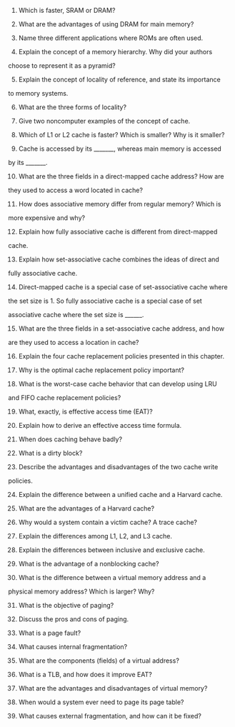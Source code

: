 



 1. Which is faster, SRAM or DRAM?

 2. What are the advantages of using DRAM for main memory?

 3. Name three different applications where ROMs are often used.

 4. Explain the concept of a memory hierarchy. Why did your authors

 choose to represent it as a pyramid?

 5. Explain the concept of locality of reference, and state its importance

 to memory systems.

 6. What are the three forms of locality?

 7. Give two noncomputer examples of the concept of cache.

 8. Which of L1 or L2 cache is faster? Which is smaller? Why is it smaller?

 9. Cache is accessed by its _______, whereas main memory is accessed

 by its _______.

 10. What are the three fields in a direct-mapped cache address? How are

 they used to access a word located in cache?

 11. How does associative memory differ from regular memory? Which is

 more expensive and why?

 12. Explain how fully associative cache is different from direct-mapped

 cache.

 13. Explain how set-associative cache combines the ideas of direct and

 fully associative cache.

 14. Direct-mapped cache is a special case of set-associative cache where

 the set size is 1. So fully associative cache is a special case of set

associative cache where the set size is ______.

 15. What are the three fields in a set-associative cache address, and how

 are they used to access a location in cache?

16. Explain the four cache replacement policies presented in this chapter.

 17. Why is the optimal cache replacement policy important?

 18. What is the worst-case cache behavior that can develop using LRU

 and FIFO cache replacement policies?

 19. What, exactly, is effective access time (EAT)?

 20. Explain how to derive an effective access time formula.

 21. When does caching behave badly?

 22. What is a dirty block?

 23. Describe the advantages and disadvantages of the two cache write

 policies.

 24. Explain the difference between a unified cache and a Harvard cache.

 25. What are the advantages of a Harvard cache?
 26. Why would a system contain a victim cache? A trace cache?

 27. Explain the differences among L1, L2, and L3 cache.


 28. Explain the differences between inclusive and exclusive cache.
 29. What is the advantage of a nonblocking cache?


 30. What is the difference between a virtual memory address and a

 physical memory address? Which is larger? Why?

 31. What is the objective of paging?

 32. Discuss the pros and cons of paging.

 33. What is a page fault?

 34. What causes internal fragmentation?
 35. What are the components (fields) of a virtual address?


 36. What is a TLB, and how does it improve EAT?

 37. What are the advantages and disadvantages of virtual memory?

 38. When would a system ever need to page its page table?

 39. What causes external fragmentation, and how can it be fixed?






